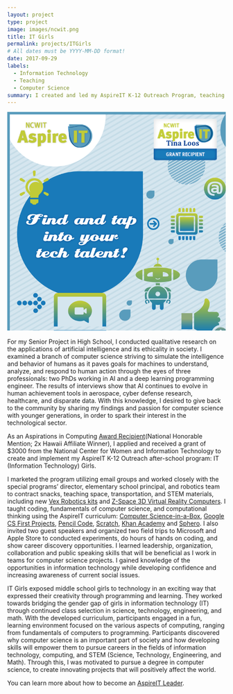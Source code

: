 ```yaml
---
layout: project
type: project
image: images/ncwit.png
title: IT Girls
permalink: projects/ITGirls
# All dates must be YYYY-MM-DD format!
date: 2017-09-29
labels:
  - Information Technology
  - Teaching
  - Computer Science
summary: I created and led my AspireIT K-12 Outreach Program, teaching computer science to girls in grades 5-8.
---
```

  <img class="ui image" src="../images/ncwit.png">

For my Senior Project in High School, I conducted qualitative research on the applications of artificial intelligence and its ethicality in society. I examined a branch of computer science striving to simulate the intelligence and behavior of humans as it paves goals for machines to understand, analyze, and respond to human action through the eyes of three professionals: two PhDs working in AI and a deep learning programming engineer. The results of interviews show that AI continues to evolve in human achievement tools in aerospace, cyber defense research, healthcare, and disparate data. With this knowledge, I desired to give back to the community by sharing my findings and passion for computer science with younger generations, in order to spark their interest in the technological sector. 

As an Aspirations in Computing [Award Recipient](https://www.aspirations.org/user/103486)(National Honorable Mention; 2x Hawaii Affiliate Winner), I applied and received a grant of $3000 from the National Center for Women and Information Technology to create and implement my AspireIT K-12 Outreach after-school program: IT (Information Technology) Girls. 

I marketed the program utilizing email groups and worked closely with the special programs’ director, elementary school principal, and robotics team to contract snacks, teaching space, transportation, and STEM materials, including new [Vex Robotics kits](https://www.vexrobotics.com/) and [Z-Space 3D Virtual Reality Computers](https://zspace.com/). I taught coding, fundamentals of computer science, and computational thinking using the AspireIT curriculum: [Computer Science-in-a-Box](https://www.ncwit.org/resources/computer-science-box-unplug-your-curriculum-2018-update), [Google CS First Projects](https://csfirst.withgoogle.com/s/en/home), [Pencil Code](https://pencilcode.net/), [Scratch](https://scratch.mit.edu/), [Khan Academy](https://www.khanacademy.org/hourofcode) and [Sphero](https://www.sphero.com/). I also invited two guest speakers and organized two field trips to Microsoft and Apple Store to conducted experiments, do hours of hands on coding, and show career discovery opportunities. I learned leadership, organization, collaboration and public speaking skills that will be beneficial as I work in teams for computer science projects. I gained knowledge of the opportunities in information technology while developing confidence and increasing awareness of current social issues.

IT Girls exposed middle school girls to technology in an exciting way that expressed their creativity through programming and learning. They worked towards bridging the gender gap of girls in information technology (IT) through continued class selection in science, technology, engineering, and math. With the developed curriculum, participants engaged in a fun, learning environment focused on the various aspects of computing, ranging from fundamentals of computers to programming. Participants discovered why computer science is an important part of society and how developing skills will empower them to pursue careers in the fields of information technology, computing, and STEM (Science, Technology, Engineering, and Math). Through this, I was motivated to pursue a degree in computer science, to create innovating projects that will positively affect the world. 

You can learn more about how to become an [AspireIT Leader](https://www.aspirations.org/aspireit/leader). 
